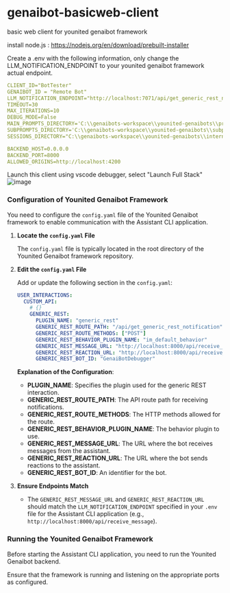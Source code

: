 # genaibot-basicweb-client
basic web client for younited genaibot framework

install node.js : https://nodejs.org/en/download/prebuilt-installer

Create a .env with the following information, only change the LLM_NOTIFICATION_ENDPOINT to your younited genaibot framework actual endpoint.
```yaml
CLIENT_ID="BotTester"
GENAIBOT_ID = "Remote Bot"
LLM_NOTIFICATION_ENDPOINT="http://localhost:7071/api/get_generic_rest_notification"  
TIMEOUT=30  
MAX_ITERATIONS=10  
DEBUG_MODE=False  
MAIN_PROMPTS_DIRECTORY='C:\\genaibots-workspace\\younited-genaibots\\prompts'
SUBPROMPTS_DIRECTORY='C:\\genaibots-workspace\\younited-genaibots\\subprompts'
SESSIONS_DIRECTORY="C:\\genaibots-workspace\\younited-genaibots\\internal_data\\sessions"

BACKEND_HOST=0.0.0.0  
BACKEND_PORT=8000  
ALLOWED_ORIGINS=http://localhost:4200 
```
Launch this client using vscode debugger, select "Launch Full Stack"
![image](https://github.com/user-attachments/assets/efce2053-f5a0-41d3-afef-b3f10fdbb960)

### Configuration of Younited Genaibot Framework

You need to configure the `config.yaml` file of the Younited Genaibot framework to enable communication with the Assistant CLI application.

1. **Locate the `config.yaml` File**

   The `config.yaml` file is typically located in the root directory of the Younited Genaibot framework repository.

2. **Edit the `config.yaml` File**

   Add or update the following section in the `config.yaml`:

   ```yaml
   USER_INTERACTIONS:
     CUSTOM_API:
       # {}
       GENERIC_REST:
         PLUGIN_NAME: "generic_rest"
         GENERIC_REST_ROUTE_PATH: "/api/get_generic_rest_notification"
         GENERIC_REST_ROUTE_METHODS: ["POST"]
         GENERIC_REST_BEHAVIOR_PLUGIN_NAME: "im_default_behavior"
         GENERIC_REST_MESSAGE_URL: "http://localhost:8000/api/receive_message"
         GENERIC_REST_REACTION_URL: "http://localhost:8000/api/receive_message"
         GENERIC_REST_BOT_ID: "GenaiBotDebugger"
   ```

   **Explanation of the Configuration**:

   - **PLUGIN_NAME**: Specifies the plugin used for the generic REST interaction.
   - **GENERIC_REST_ROUTE_PATH**: The API route path for receiving notifications.
   - **GENERIC_REST_ROUTE_METHODS**: The HTTP methods allowed for the route.
   - **GENERIC_REST_BEHAVIOR_PLUGIN_NAME**: The behavior plugin to use.
   - **GENERIC_REST_MESSAGE_URL**: The URL where the bot receives messages from the assistant.
   - **GENERIC_REST_REACTION_URL**: The URL where the bot sends reactions to the assistant.
   - **GENERIC_REST_BOT_ID**: An identifier for the bot.

3. **Ensure Endpoints Match**

   - The `GENERIC_REST_MESSAGE_URL` and `GENERIC_REST_REACTION_URL` should match the `LLM_NOTIFICATION_ENDPOINT` specified in your `.env` file for the Assistant CLI application (e.g., `http://localhost:8000/api/receive_message`).

### Running the Younited Genaibot Framework

Before starting the Assistant CLI application, you need to run the Younited Genaibot backend.

Ensure that the framework is running and listening on the appropriate ports as configured.

